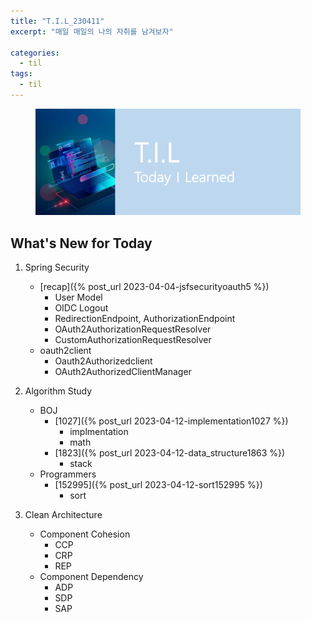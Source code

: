 ```yaml
---
title: "T.I.L_230411"
excerpt: "매일 매일의 나의 자취를 남겨보자"

categories:
  - til
tags:
  - til
---
```

<figure>
    <img src="/assets/images/til_image.png">
</figure>

## What's New for  Today   

1. Spring Security
    - [recap]({% post_url 2023-04-04-jsfsecurityoauth5 %})
        - User Model
        - OIDC Logout
        - RedirectionEndpoint, AuthorizationEndpoint
        - OAuth2AuthorizationRequestResolver
        - CustomAuthorizationRequestResolver
    - oauth2client
        - Oauth2Authorizedclient
        - OAuth2AuthorizedClientManager

2. Algorithm Study
    - BOJ
        - [1027]({% post_url 2023-04-12-implementation1027 %})
            - implmentation
            - math
        - [1823]({% post_url 2023-04-12-data_structure1863 %})
            - stack
    - Programmers
        - [152995]({% post_url 2023-04-12-sort152995 %})
            - sort

3. Clean Architecture
    - Component Cohesion
        - CCP
        - CRP
        - REP
    - Component Dependency
        - ADP
        - SDP
        - SAP
    

